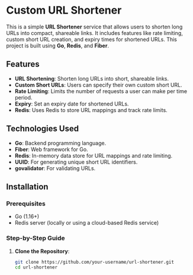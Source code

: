 # Custom URL Shortener

This is a simple **URL Shortener** service that allows users to shorten long URLs into compact, shareable links. It includes features like rate limiting, custom short URL creation, and expiry times for shortened URLs. This project is built using **Go**, **Redis**, and **Fiber**.

## Features

- **URL Shortening**: Shorten long URLs into short, shareable links.
- **Custom Short URLs**: Users can specify their own custom short URL.
- **Rate Limiting**: Limits the number of requests a user can make per time period.
- **Expiry**: Set an expiry date for shortened URLs.
- **Redis**: Uses Redis to store URL mappings and track rate limits.

## Technologies Used

- **Go**: Backend programming language.
- **Fiber**: Web framework for Go.
- **Redis**: In-memory data store for URL mappings and rate limiting.
- **UUID**: For generating unique short URL identifiers.
- **govalidator**: For validating URLs.

## Installation

### Prerequisites

- Go (1.16+)
- Redis server (locally or using a cloud-based Redis service)

### Step-by-Step Guide

1. **Clone the Repository**:
   ```sh
   git clone https://github.com/your-username/url-shortener.git
   cd url-shortener
